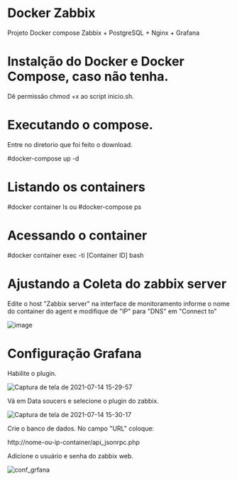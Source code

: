 # Docker Zabbix 

Projeto Docker compose Zabbix + PostgreSQL + Nginx + Grafana

# Instalção do Docker e Docker Compose, caso não tenha.

Dê permissão chmod +x ao script inicio.sh.

# Executando o compose.
Entre no diretorio que foi feito o download. 

#docker-compose up -d

# Listando os containers
#docker container ls ou #docker-compose ps

# Acessando o container
#docker container exec -ti [Container ID] bash

# Ajustando a Coleta do zabbix server
Edite o host "Zabbix server" na interface de monitoramento informe o nome do container do agent e modifique de "IP" para "DNS" em "Connect to"

![image](https://user-images.githubusercontent.com/87427032/127325078-5d641c9c-c63f-4f43-b78a-a3b1fcdc06a4.png)

# Configuração Grafana

Habilite o plugin.

![Captura de tela de 2021-07-14 15-29-57](https://user-images.githubusercontent.com/87427032/125678219-6f164b99-4648-4b89-9aa4-eba6ed06dcd5.png)

Vá em Data soucers e selecione o plugin do zabbix.

![Captura de tela de 2021-07-14 15-30-17](https://user-images.githubusercontent.com/87427032/125678221-332417f7-6aa9-43f0-8168-2ae008208f2b.png)

Crie o banco de dados. 
No campo "URL" coloque: 

http://nome-ou-ip-container/api_jsonrpc.php

Adicione o usuário e senha do zabbix web.

![conf_grfana](https://user-images.githubusercontent.com/87427032/125678387-480a711e-0a6b-4870-a298-97cea6fbbbe2.png)
